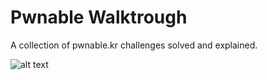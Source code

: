 # Pwnable Walktrough
A collection of pwnable.kr challenges solved and explained.

![alt text](https://x3h1n.github.io/2018/08/31/pwnable-kr-random/1.PNG)